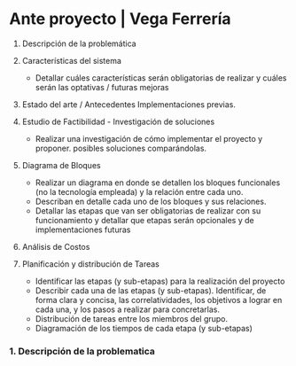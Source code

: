 # Ante proyecto | Vega Ferrería

1. Descripción de la problemática
   
2. Características del sistema
   - Detallar cuáles características serán obligatorias de realizar y cuáles serán las optativas / futuras mejoras
3. Estado del arte / Antecedentes Implementaciones previas.

4. Estudio de Factibilidad - Investigación de soluciones 
   - Realizar una investigación de cómo implementar el proyecto y proponer. posibles soluciones comparándolas.

5. Diagrama de Bloques 
   
   - Realizar un diagrama en donde se detallen los bloques funcionales (no la tecnología empleada) y la relación entre cada uno.
   - Describan en detalle cada uno de los bloques y sus relaciones.
   - Detallar las etapas que van ser obligatorias de realizar con su funcionamiento y detallar que etapas serán opcionales y de implementaciones futuras

6. Análisis de Costos

7. Planificación y distribución de Tareas
   - Identificar las etapas (y sub-etapas) para la realización del proyecto
   - Describir cada una de las etapas (y sub-etapas). Identificar, de forma clara y concisa, las correlatividades, los objetivos a lograr en cada una, y los pasos a realizar para concretarlas.
   - Distribución de tareas entre los miembros del grupo.
   - Diagramación de los tiempos de cada etapa (y sub-etapas)


### 1. Descripción de la problematica
###